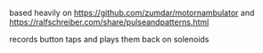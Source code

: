 based heavily on https://github.com/zumdar/motornambulator
and https://ralfschreiber.com/share/pulseandpatterns.html

records button taps and plays them back on solenoids
